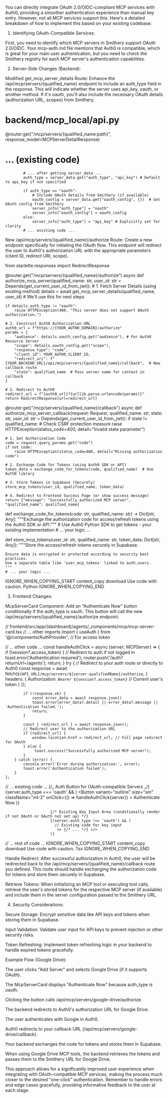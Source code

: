 You can directly integrate OAuth 2.0/OIDC-compliant MCP services with Auth0, providing a smoother authentication experience than manual key entry. However, not all MCP services support this. Here's a detailed breakdown of how to implement this based on your existing codebase:

1. Identifying OAuth-Compatible Services:

First, you need to identify which MCP servers in Smithery support OAuth 2.0/OIDC. Your mcp-auth.md file mentions that Auth0 is compatible, which is great for your main user authentication, but you need to check the Smithery registry for each MCP server's authentication capabilities.

2. Server-Side Changes (Backend):

Modified get_mcp_server_details Route: Enhance the /api/mcp/servers/{qualified_name} endpoint to include an auth_type field in the response. This will indicate whether the server uses api_key, oauth, or another method. If it's oauth, you'll also include the necessary OAuth details (authorization URL, scopes) from Smithery.

# backend/mcp_local/api.py

@router.get("/mcp/servers/{qualified_name:path}", response_model=MCPServerDetailResponse)

# ... (existing code)

            # ... after getting server_data ...
            auth_type = server_data.get("auth_type", "api_key") # Default to api_key if not specified

            if auth_type == "oauth":
                # Include OAuth details from Smithery (if available)
                oauth_config = server_data.get("oauth_config", {})  # Get OAuth config from Smithery
                server_info["auth_type"] = "oauth"
                server_info["oauth_config"] = oauth_config
            else:
                server_info["auth_type"] = "api_key" # Explicitly set for clarity
            # ... existing code ...

New /api/mcp/servers/{qualified_name}/authorize Route: Create a new endpoint specifically for initiating the OAuth flow. This endpoint will redirect the user to Auth0's authorization URL with the appropriate parameters (client ID, redirect URI, scope).

from starlette.responses import RedirectResponse

@router.get("/mcp/servers/{qualified_name}/authorize")
async def authorize_mcp_server(qualified_name: str, user_id: str = Depends(get_current_user_id_from_jwt)): # 1. Fetch Server Details (using existing method)
details = await get_mcp_server_details(qualified_name, user_id) # We'll use this for next steps

    if details.auth_type != "oauth":
        raise HTTPException(400, "This server does not support OAuth authorization.")

    # 2. Construct Auth0 Authorization URL
    auth0_url = f"https://{YOUR_AUTH0_DOMAIN}/authorize"
    params = {
        "audience": details.oauth_config.get("audience"), # For Auth0 Resource Server
        "scope": details.oauth_config.get("scope"),
        "response_type": "code",
        "client_id": YOUR_AUTH0_CLIENT_ID,
        "redirect_uri": f"{YOUR_BACKEND_URL}/api/mcp/servers/{qualified_name}/callback",  # New callback route
        "state": qualified_name  # Pass server name for context in callback
    }

    # 3. Redirect to Auth0
    redirect_url = f"{auth0_url}?{urllib.parse.urlencode(params)}"
    return RedirectResponse(url=redirect_url)

@router.get("/mcp/servers/{qualified_name}/callback")
async def authorize_mcp_server_callback(request: Request, qualified_name: str, state: str, user_id: str = Depends(get_current_user_id_from_jwt)):
if state != qualified_name: # Check CSRF protection measure
raise HTTPException(status_code=400, detail="Invalid state parameter")

    # 1. Get Authorization Code
    code = request.query_params.get("code")
    if not code:
        raise HTTPException(status_code=400, detail="Missing authorization code")

    # 2. Exchange Code for Tokens (using Auth0 SDK or API)
    token_data = exchange_code_for_tokens(code, qualified_name)  # Use Auth0 library

    # 3. Store Tokens in Supabase (Securely)
    store_mcp_tokens(user_id, qualified_name, token_data)

    # 4. Redirect to Frontend Success Page (or show success message)
    return {"message": "Successfully authorized MCP server", "qualified_name": qualified_name}

def exchange_code_for_tokens(code: str, qualified_name: str) -> Dict[str, Any]:
"""Exchange the authorization code for access/refresh tokens using the Auth0 SDK or API.""" # Use Auth0 Python SDK to get tokens - your existing implementation # ... your logic ...

def store_mcp_tokens(user_id: str, qualified_name: str, token_data: Dict[str, Any]):
"""Store the access/refresh tokens securely in Supabase.

    Ensure data is encrypted or protected according to security best practices.
    Use a separate table like 'user_mcp_tokens' linked to auth.users.
    """
    # ... your logic ...

IGNORE_WHEN_COPYING_START
content_copy
download
Use code with caution.
Python
IGNORE_WHEN_COPYING_END

3. Frontend Changes:

McpServerCard Component: Add an "Authenticate Now" button conditionally if the auth_type is oauth. This button will call the new /api/mcp/servers/{qualified_name}/authorize endpoint.

// frontend/src/app/(dashboard)/agents/\_components/mcp/mcp-server-card.tsx
// ... other imports
import { useAuth } from '@/components/AuthProvider'; // For access token

// ... other code ...
const handleAuthClick = async (server: MCPServer) => {
if (!session?.access_token) {
// Redirect to auth if not logged in
toast.error('Authentication required');
router.push('/auth?returnUrl=/agents');
return;
}
try {
// Redirect to your auth route or directly to Auth0
const response = await fetch(`${API_URL}/mcp/servers/${server.qualifiedName}/authorize`, {
headers: {
Authorization: `Bearer ${session?.access_token}` // Current user's token
}
});

            if (!response.ok) {
                const error_data = await response.json()
                toast.error(error_data?.detail || error_data?.message || 'Authentication failed.');
                return;
            }

            const { redirect_url } = await response.json();
            // Redirect user to the authorization URL
            if (redirect_url) {
                window.location.href = redirect_url; // Full page redirect for OAuth
            } else {
                 toast.success("Successfully authorized MCP server");
            }
        } catch (error) {
            console.error('Error during authorization:', error);
            toast.error('Authentication failed');
        }
    };

// ... existing code ...
{/_ Auth Button for OAuth-compatible Servers _/}
{server.auth_type === 'oauth' && (
<Button
variant="outline"
size="sm"
className="mt-2"
onClick={() => handleAuthClick(server)} >
Authenticate Now
</Button>
)}

                        {/* Existing Key Input Area (conditionally render if not OAuth or OAuth not set up) */}
                        {(server.auth_type !== 'oauth') && (
                          // Existing code for key input
                           <> {/* ... */} </>
                        )}

// ... rest of code ...
IGNORE_WHEN_COPYING_START
content_copy
download
Use code with caution.
Tsx
IGNORE_WHEN_COPYING_END

Handle Redirect: After successful authorization in Auth0, the user will be redirected back to the /api/mcp/servers/{qualified_name}/callback route you defined. This route should handle exchanging the authorization code for tokens and store them securely in Supabase.

Retrieve Tokens: When initializing an MCP tool or executing tool calls, retrieve the user's stored tokens for the respective MCP server (if available) and include them in the server configuration passed to the Smithery URL.

4. Security Considerations:

Secure Storage: Encrypt sensitive data like API keys and tokens when storing them in Supabase.

Input Validation: Validate user input for API keys to prevent injection or other security risks.

Token Refreshing: Implement token refreshing logic in your backend to handle expired tokens gracefully.

Example Flow (Google Drive):

The user clicks "Add Server" and selects Google Drive (if it supports OAuth).

The McpServerCard displays "Authenticate Now" because auth_type is oauth.

Clicking the button calls /api/mcp/servers/google-drive/authorize.

The backend redirects to Auth0's authorization URL for Google Drive.

The user authenticates with Google in Auth0.

Auth0 redirects to your callback URL (/api/mcp/servers/google-drive/callback).

Your backend exchanges the code for tokens and stores them in Supabase.

When using Google Drive MCP tools, the backend retrieves the tokens and passes them to the Smithery URL for Google Drive.

This approach allows for a significantly improved user experience when integrating with OAuth-compatible MCP services, making the process much closer to the desired "one-click" authentication. Remember to handle errors and edge cases gracefully, providing informative feedback to the user at each stage.
